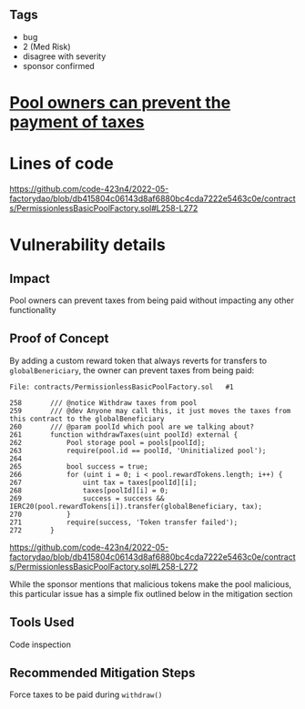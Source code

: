 ## Tags

- bug
- 2 (Med Risk)
- disagree with severity
- sponsor confirmed

# [Pool owners can prevent the payment of taxes](https://github.com/code-423n4/2022-05-factorydao-findings/issues/124) 

# Lines of code

https://github.com/code-423n4/2022-05-factorydao/blob/db415804c06143d8af6880bc4cda7222e5463c0e/contracts/PermissionlessBasicPoolFactory.sol#L258-L272


# Vulnerability details

## Impact
Pool owners can prevent taxes from being paid without impacting any other functionality

## Proof of Concept
By adding a custom reward token that always reverts for transfers to `globalBenericiary`, the owner can prevent taxes from being paid:
```solidity
File: contracts/PermissionlessBasicPoolFactory.sol   #1

258       /// @notice Withdraw taxes from pool
259       /// @dev Anyone may call this, it just moves the taxes from this contract to the globalBeneficiary
260       /// @param poolId which pool are we talking about?
261       function withdrawTaxes(uint poolId) external {
262           Pool storage pool = pools[poolId];
263           require(pool.id == poolId, 'Uninitialized pool');
264   
265           bool success = true;
266           for (uint i = 0; i < pool.rewardTokens.length; i++) {
267               uint tax = taxes[poolId][i];
268               taxes[poolId][i] = 0;
269               success = success && IERC20(pool.rewardTokens[i]).transfer(globalBeneficiary, tax);
270           }
271           require(success, 'Token transfer failed');
272       }
```
https://github.com/code-423n4/2022-05-factorydao/blob/db415804c06143d8af6880bc4cda7222e5463c0e/contracts/PermissionlessBasicPoolFactory.sol#L258-L272

While the sponsor mentions that malicious tokens make the pool malicious, this particular issue has a simple fix outlined below in the mitigation section

## Tools Used
Code inspection

## Recommended Mitigation Steps
Force taxes to be paid during `withdraw()`



